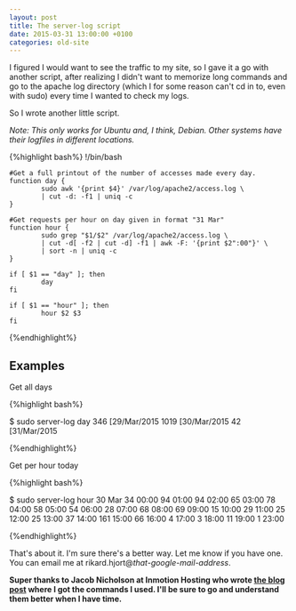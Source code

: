```yaml
---
layout: post
title: The server-log script
date: 2015-03-31 13:00:00 +0100
categories: old-site
--- 
```


I figured I would want to see the traffic to my site, so I gave it a go with
another script, after realizing I didn't want to memorize long commands and go
to the apache log directory (which I for some reason can't cd in to, even with
sudo) every time I wanted to check my logs.

So I wrote another little script.

*Note: This only works for Ubuntu and, I think, Debian. Other systems have
their logfiles in different locations.*

{%highlight bash%}
  !/bin/bash

    #Get a full printout of the number of accesses made every day.
    function day {
            sudo awk '{print $4}' /var/log/apache2/access.log \
            | cut -d: -f1 | uniq -c
    }

    #Get requests per hour on day given in format "31 Mar"
    function hour {
            sudo grep "$1/$2" /var/log/apache2/access.log \
            | cut -d[ -f2 | cut -d] -f1 | awk -F: '{print $2":00"}' \
            | sort -n | uniq -c
    }

    if [ $1 == "day" ]; then
            day
    fi

    if [ $1 == "hour" ]; then
            hour $2 $3
    fi
{%endhighlight%}

Examples
---

Get all days

{%highlight bash%}

  $ sudo server-log day
  346 [29/Mar/2015
 1019 [30/Mar/2015
   42 [31/Mar/2015

{%endhighlight%}

Get per hour today

{%highlight bash%}

$ sudo server-log hour 30 Mar
     34 00:00
     94 01:00
     94 02:00
     65 03:00
     78 04:00
     58 05:00
     54 06:00
     28 07:00
     68 08:00
     69 09:00
     15 10:00
     29 11:00
     25 12:00
     25 13:00
     37 14:00
    161 15:00
     66 16:00
      4 17:00
      3 18:00
     11 19:00
      1 23:00

{%endhighlight%}

That's about it. I'm sure there's a better way. Let me know if you have one.
You can email me at rikard.hjort@*that-google-mail-address*.

**Super thanks to Jacob Nicholson at Inmotion Hosting who wrote <u>the blog
post</u> where I got the commands I used. I'll be sure to go and understand
them better when I have time.**
